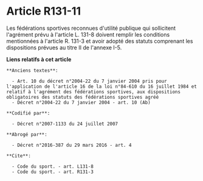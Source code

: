 # Article R131-11

Les fédérations sportives reconnues d'utilité publique qui sollicitent l'agrément prévu à l'article L. 131-8 doivent remplir
les conditions mentionnées à l'article R. 131-3 et avoir adopté des statuts comprenant les dispositions prévues au titre II
de l'annexe I-5.

**Liens relatifs à cet article**

	**Anciens textes**:

	  - Art. 10 du décret n°2004-22 du 7 janvier 2004 pris pour l'application de l'article 16 de la loi n°84-610 du 16 juillet 1984 et relatif à l'agrément des fédérations sportives, aux dispositions obligatoires des statuts des fédérations sportives agréé
	  - Décret n°2004-22 du 7 janvier 2004 - art. 10 (Ab)

	**Codifié par**:

	  - Décret n°2007-1133 du 24 juillet 2007

	**Abrogé par**:

	  - Décret n°2016-387 du 29 mars 2016 - art. 4

	**Cite**:

	  - Code du sport. - art. L131-8
	  - Code du sport. - art. R131-3
